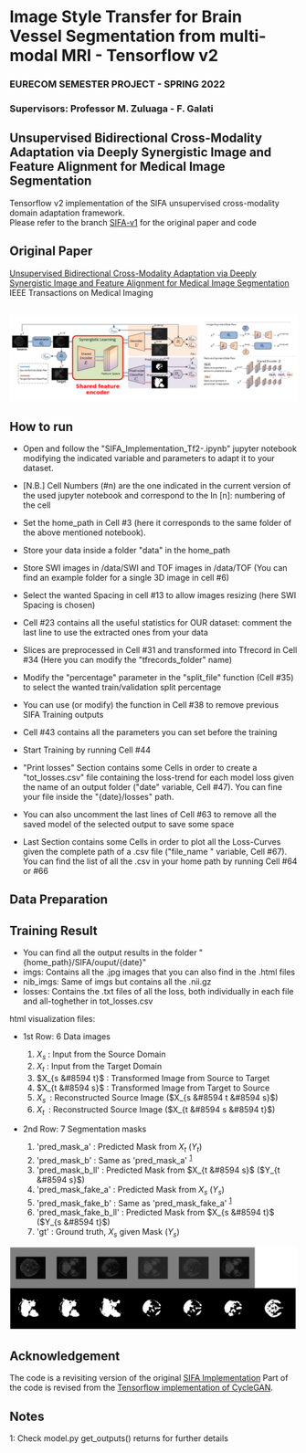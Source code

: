 # Image Style Transfer for Brain Vessel Segmentation from multi-modal MRI - Tensorflow v2
### EURECOM SEMESTER PROJECT - SPRING 2022
### Supervisors: Professor M. Zuluaga - F. Galati

## Unsupervised Bidirectional Cross-Modality Adaptation via Deeply Synergistic Image and Feature Alignment for Medical Image Segmentation

Tensorflow v2 implementation of the SIFA unsupervised cross-modality domain adaptation framework. <br/>
Please refer to the branch [SIFA-v1](https://github.com/cchen-cc/SIFA/tree/SIFA-v1) for the original paper and code <br/>

## Original Paper
[Unsupervised Bidirectional Cross-Modality Adaptation via Deeply Synergistic Image and Feature Alignment for Medical Image Segmentation](https://arxiv.org/abs/2002.02255)
<br/>
IEEE Transactions on Medical Imaging
<br/>
<br/>
<p align="center">
  <img src="Network.png">
</p>

## How to run


* Open and follow the "SIFA_Implementation_Tf2-.ipynb" jupyter notebook modifying the indicated variable and parameters to adapt it to your dataset.
* [N.B.] Cell Numbers (#n) are the one indicated in the current version of the used jupyter notebook and correspond to the In [n]: numbering of the cell
* Set the home_path in Cell #3 (here it corresponds to the same folder of the above mentioned notebook).
* Store your data inside a folder "data" in the home_path
* Store SWI images in /data/SWI and TOF images in /data/TOF (You can find an example folder for a single 3D image in cell #6)
* Select the wanted Spacing in cell #13 to allow images resizing (here SWI Spacing is chosen)
* Cell #23 contains all the useful statistics for OUR dataset: comment the last line to use the extracted ones from your data
* Slices are preprocessed in Cell #31 and transformed into Tfrecord in Cell #34 (Here you can modify the "tfrecords_folder" name)
* Modify the "percentage" parameter in the "split_file" function (Cell #35) to select the wanted train/validation split percentage
* You can use (or modify) the function in Cell #38 to remove previous SIFA Training outputs
* Cell #43 contains all the parameters you can set before the training
* Start Training by running Cell #44

* "Print losses" Section contains some Cells in order to create a "tot_losses.csv" file containing the loss-trend for each model loss given the name of an output folder ("date" variable, Cell #47). You can fine your file inside the "{date}/losses" path.
* You can also uncomment the last lines of Cell #63 to remove all the saved model of the selected output to save some space
* Last Section contains some Cells in order to plot all the Loss-Curves given the complete path of a .csv file ("file_name " variable, Cell #67). You can find the list of all the .csv in your home path by running Cell #64 or #66


## Data Preparation

## Training Result

* You can find all the output results in the folder "{home_path}/SIFA/ouput/{date}"
* imgs: Contains all the .jpg images that you can also find in the .html files
* nib_imgs: Same of imgs but contains all the .nii.gz
* losses: Contains the .txt files of all the loss, both individually in each file and all-toghether in tot_losses.csv

html visualization files:
* 1st Row: 6 Data images 
  1. $X_s$ : Input from the Source Domain
  2. $X_t$ : Input from the Target Domain
  3. $X_{s &#8594 t}$ : Transformed Image from Source to Target
  5. $X_{t &#8594 s}$ : Transformed Image from Target to Source
  6. $X_{s~}$ : Reconstructed Source Image ($X_{s &#8594 t &#8594 s}$)
  7. $X_{t~}$ : Reconstructed Source Image ($X_{t &#8594 s &#8594 t}$)

* 2nd Row: 7 Segmentation masks
  1. 'pred_mask_a' : Predicted Mask from $X_t$ ($Y_t$)
  2. 'pred_mask_b' : Same as 'pred_mask_a' <sup>[1](#myfootnote1)</sup>
  3. 'pred_mask_b_ll' : Predicted Mask from $X_{t &#8594 s}$ ($Y_{t &#8594 s}$)
  4. 'pred_mask_fake_a' : Predicted Mask from $X_s$ ($Y_s$) 
  5. 'pred_mask_fake_b' : Same as 'pred_mask_fake_a' <sup>[1](#myfootnote1)</sup>
  6. 'pred_mask_fake_b_ll' : Predicted Mask from $X_{s &#8594 t}$ ($Y_{s &#8594 t}$)
  7. 'gt' : Ground truth, $X_s$ given Mask ($Y_s$)

<p align="center">
  <img src="sample_result.png">
</p>

## Acknowledgement
The code is a revisiting version of the original [SIFA Implementation](https://github.com/cchen-cc/SIFA/tree/SIFA-v1)
Part of the code is revised from the [Tensorflow implementation of CycleGAN](https://github.com/leehomyc/cyclegan-1).


## Notes
<a name="myfootnote1">1</a>: Check model.py get_outputs() returns for further details
